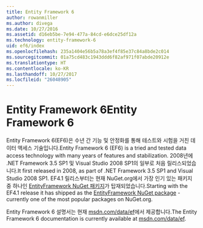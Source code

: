 ```yaml
---
title: Entity Framework 6
author: rowanmiller
ms.author: divega
ms.date: 10/27/2016
ms.assetid: d16eb5be-7e94-477a-84cd-e6dce25df12a
ms.technology: entity-framework-6
uid: ef6/index
ms.openlocfilehash: 235a1404e56b5a78a3ef4f85e37c84a8bde2c014
ms.sourcegitcommit: 01a75cd483c1943ddd6f82af971f07abde20912e
ms.translationtype: HT
ms.contentlocale: ko-KR
ms.lasthandoff: 10/27/2017
ms.locfileid: "26048905"
---
```

# <a name="entity-framework-6"></a><span data-ttu-id="e4447-102">Entity Framework 6</span><span class="sxs-lookup"><span data-stu-id="e4447-102">Entity Framework 6</span></span>

<span data-ttu-id="e4447-103">Entity Framework 6(EF6)은 수년 간 기능 및 안정화를 통해 테스트와 시험을 거친 데이터 액세스 기술입니다.</span><span class="sxs-lookup"><span data-stu-id="e4447-103">Entity Framework 6 (EF6) is a tried and tested data access technology with many years of features and stabilization.</span></span> <span data-ttu-id="e4447-104">2008년에 .NET Framework 3.5 SP1 및 Visual Studio 2008 SP1의 일부로 처음 릴리스되었습니다.</span><span class="sxs-lookup"><span data-stu-id="e4447-104">It first released in 2008, as part of .NET Framework 3.5 SP1 and Visual Studio 2008 SP1.</span></span> <span data-ttu-id="e4447-105">EF4.1 릴리스부터는 현재 NuGet.org에서 가장 인기 있는 패키지 중 하나인 [EntityFramework NuGet 패키지](https://www.nuget.org/packages/EntityFramework/)가 탑재되었습니다.</span><span class="sxs-lookup"><span data-stu-id="e4447-105">Starting with the EF4.1 release it has shipped as the [EntityFramework NuGet package](https://www.nuget.org/packages/EntityFramework/) - currently one of the most popular packages on NuGet.org.</span></span>

<span data-ttu-id="e4447-106">Entity Framework 6 설명서는 현재 [msdn.com/data/ef](http://msdn.com/data/ef)에서 제공합니다.</span><span class="sxs-lookup"><span data-stu-id="e4447-106">The Entity Framework 6 documentation is currently available at [msdn.com/data/ef](http://msdn.com/data/ef).</span></span>
